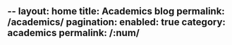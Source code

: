 --
layout: home
title: Academics blog
permalink: /academics/
pagination: 
  enabled: true
  category: academics
  permalink: /:num/
---
